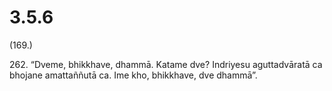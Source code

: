 # 3.5.6

(169.)

262\. “Dveme, bhikkhave, dhammā. Katame dve? Indriyesu aguttadvāratā ca bhojane amattaññutā ca. Ime kho, bhikkhave, dve dhammā”.
